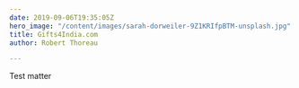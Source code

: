 ```yaml
---
date: 2019-09-06T19:35:05Z
hero_image: "/content/images/sarah-dorweiler-9Z1KRIfpBTM-unsplash.jpg"
title: Gifts4India.com
author: Robert Thoreau

---
```

Test matter